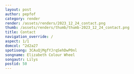 ```yaml
---
layout: post
author: pepfof
category: render
render: /assets/renders/2023_12_24_contact.png
thumb: /assets/renders/thumb/thumb-2023_12_24_contact.png
title: Contact
navigation_override: /
aspect: 1/1
domcol: ^2d2a27
spotisong: 3CAuQjMgfYJrqSehDwP0nl
songname: Elizabeth Colour Wheel
songautr: Lilys
postid: 50
---
```


<!--USER BEGIN 1-->

<!--USER END 1-->

<!--more-->
<!--USER BEGIN 2-->

<!--USER END 2-->

